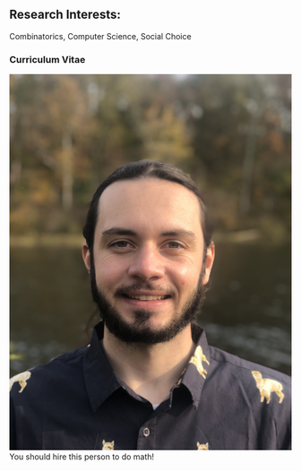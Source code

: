 ## Research Interests:
Combinatorics, Computer Science, Social Choice

### Curriculum Vitae

![Image of Daniel](Dan.jpeg)
You should hire this person to do math!
